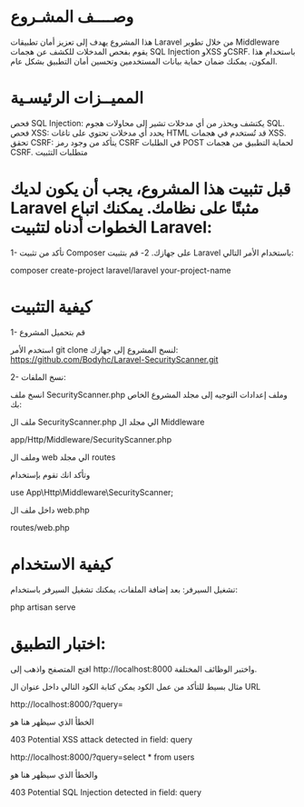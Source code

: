 # وصــــف المشـروع
هذا المشروع يهدف إلى تعزيز أمان تطبيقات Laravel من خلال تطوير Middleware يقوم بفحص المدخلات للكشف عن هجمات SQL Injection وXSS وCSRF. باستخدام هذا المكون، يمكنك ضمان حماية بيانات المستخدمين وتحسين أمان التطبيق بشكل عام.

# المميــزات الرئيسـية
فحص SQL Injection: يكتشف ويحذر من أي مدخلات تشير إلى محاولات هجوم SQL.
فحص XSS: يحدد أي مدخلات تحتوي على تاغات HTML قد تُستخدم في هجمات XSS.
تحقق CSRF: يتأكد من وجود رمز CSRF في الطلبات POST لحماية التطبيق من هجمات CSRF.
متطلبات التثبيت
# قبل تثبيت هذا المشروع، يجب أن يكون لديك Laravel مثبتًا على نظامك. يمكنك اتباع الخطوات أدناه لتثبيت Laravel:
1- تأكد من تثبيت Composer على جهازك.
2- قم بتثبيت Laravel باستخدام الأمر التالي:

composer create-project laravel/laravel your-project-name
# كيفية التثبيت 

1- قم بتحميل المشروع

استخدم الأمر git clone لنسخ المشروع إلى جهازك:
https://github.com/Bodyhc/Laravel-SecurityScanner.git

2- نسخ الملفات:

انسخ ملف SecurityScanner.php وملف إعدادات التوجيه إلى مجلد المشروع الخاص بك:

ملف ال SecurityScanner.php الي مجلد ال Middleware

app/Http/Middleware/SecurityScanner.php

وملف ال web الي مجلد routes

وتأكد انك تقوم بإستخدام 

use App\Http\Middleware\SecurityScanner; 

داخل ملف ال web.php

routes/web.php

# كيفية الاستخدام
تشغيل السيرفر: بعد إضافة الملفات، يمكنك تشغيل السيرفر باستخدام:

php artisan serve

# اختبار التطبيق:

افتح المتصفح واذهب إلى http://localhost:8000 واختبر الوظائف المختلفة.

مثال بسيط  للتأكد من عمل الكود يمكن كتابة الكود التالي داخل عنوان ال URL

http://localhost:8000/?query=<script>alert('XSS')</script>

الخطأ الذي سيظهر هنا هو

403 Potential XSS attack detected in field: query



http://localhost:8000/?query=select * from users

والخطأ الذي سيظهر هنا هو

403 Potential SQL Injection detected in field: query









